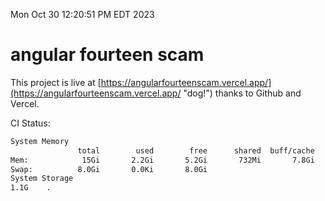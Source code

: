 Mon Oct 30 12:20:51 PM EDT 2023

# angular fourteen scam


This project is live at [https://angularfourteenscam.vercel.app/](https://angularfourteenscam.vercel.app/ "dog!") thanks to Github and Vercel.

CI Status: 

```bash
System Memory
               total        used        free      shared  buff/cache   available
Mem:            15Gi       2.2Gi       5.2Gi       732Mi       7.8Gi        11Gi
Swap:          8.0Gi       0.0Ki       8.0Gi
System Storage
1.1G	.
```
```bash
